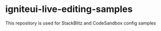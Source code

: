 # igniteui-live-editing-samples
This repository is used for StackBlitz and CodeSandbox config samples

